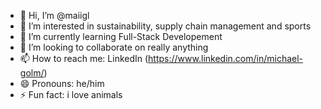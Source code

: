 - 👋 Hi, I’m @maiigl
- 👀 I’m interested in sustainability, supply chain management and sports
- 🌱 I’m currently learning Full-Stack Developement
- 💞️ I’m looking to collaborate on really anything
- 📫 How to reach me: LinkedIn (https://www.linkedin.com/in/michael-golm/)
- 😄 Pronouns: he/him
- ⚡ Fun fact: i love animals

<!---
maiigl/maiigl is a ✨ special ✨ repository because its `README.md` (this file) appears on your GitHub profile.
You can click the Preview link to take a look at your changes.
--->
